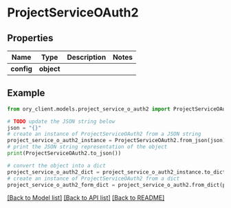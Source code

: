 # ProjectServiceOAuth2


## Properties

Name | Type | Description | Notes
------------ | ------------- | ------------- | -------------
**config** | **object** |  | 

## Example

```python
from ory_client.models.project_service_o_auth2 import ProjectServiceOAuth2

# TODO update the JSON string below
json = "{}"
# create an instance of ProjectServiceOAuth2 from a JSON string
project_service_o_auth2_instance = ProjectServiceOAuth2.from_json(json)
# print the JSON string representation of the object
print(ProjectServiceOAuth2.to_json())

# convert the object into a dict
project_service_o_auth2_dict = project_service_o_auth2_instance.to_dict()
# create an instance of ProjectServiceOAuth2 from a dict
project_service_o_auth2_form_dict = project_service_o_auth2.from_dict(project_service_o_auth2_dict)
```
[[Back to Model list]](../README.md#documentation-for-models) [[Back to API list]](../README.md#documentation-for-api-endpoints) [[Back to README]](../README.md)


